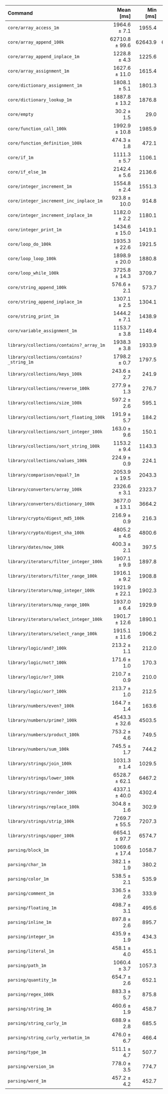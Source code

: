 | Command | Mean [ms] | Min [ms] | Max [ms] |
|:---|---:|---:|---:|
| `core/array_access_1m` | 1964.6 ± 7.1 | 1955.4 | 1972.1 | 65.08 ± 3.34 |
| `core/array_append_100k` | 62710.8 ± 99.6 | 62643.9 | 62855.9 | 2077.36 ± 106.46 |
| `core/array_append_inplace_1m` | 1228.8 ± 4.3 | 1225.6 | 1235.1 | 40.70 ± 2.09 |
| `core/array_assignment_1m` | 1627.6 ± 11.0 | 1615.4 | 1642.1 | 53.92 ± 2.79 |
| `core/dictionary_assignment_1m` | 1808.1 ± 5.1 | 1801.3 | 1813.3 | 59.90 ± 3.07 |
| `core/dictionary_lookup_1m` | 1887.8 ± 13.2 | 1876.8 | 1906.9 | 62.54 ± 3.23 |
| `core/empty` | 30.2 ± 1.5 | 29.0 | 32.5 |
| `core/function_call_100k` | 1992.9 ± 10.8 | 1985.9 | 2008.9 | 66.02 ± 3.40 |
| `core/function_definition_100k` | 474.3 ± 1.8 | 472.1 | 476.2 | 15.71 ± 0.81 |
| `core/if_1m` | 1111.3 ± 5.7 | 1106.1 | 1118.1 | 36.81 ± 1.90 |
| `core/if_else_1m` | 2142.4 ± 5.6 | 2136.6 | 2148.1 | 70.97 ± 3.64 |
| `core/integer_increment_1m` | 1554.8 ± 2.4 | 1551.3 | 1556.6 | 51.51 ± 2.64 |
| `core/integer_increment_inc_inplace_1m` | 923.8 ± 10.0 | 914.8 | 932.9 | 30.60 ± 1.60 |
| `core/integer_increment_inplace_1m` | 1182.0 ± 2.2 | 1180.1 | 1185.2 | 39.16 ± 2.01 |
| `core/integer_print_1m` | 1434.6 ± 15.0 | 1419.1 | 1449.0 | 47.52 ± 2.48 |
| `core/loop_do_100k` | 1935.3 ± 22.6 | 1921.5 | 1969.0 | 64.11 ± 3.37 |
| `core/loop_loop_100k` | 1898.9 ± 20.0 | 1880.8 | 1927.0 | 62.90 ± 3.29 |
| `core/loop_while_100k` | 3725.8 ± 14.3 | 3709.7 | 3743.9 | 123.42 ± 6.34 |
| `core/string_append_100k` | 576.6 ± 2.1 | 573.7 | 578.4 | 19.10 ± 0.98 |
| `core/string_append_inplace_1m` | 1307.1 ± 2.5 | 1304.1 | 1309.7 | 43.30 ± 2.22 |
| `core/string_print_1m` | 1444.2 ± 7.1 | 1438.9 | 1454.6 | 47.84 ± 2.46 |
| `core/variable_assignment_1m` | 1153.7 ± 3.8 | 1149.4 | 1157.3 | 38.22 ± 1.96 |
| `library/collections/contains?_array_1m` | 1938.3 ± 3.8 | 1933.9 | 1941.5 | 64.21 ± 3.29 |
| `library/collections/contains?_string_1m` | 1798.2 ± 0.7 | 1797.5 | 1798.9 | 59.57 ± 3.05 |
| `library/collections/keys_100k` | 243.6 ± 2.7 | 241.9 | 247.7 | 8.07 ± 0.42 |
| `library/collections/reverse_100k` | 277.9 ± 1.3 | 276.7 | 279.7 | 9.21 ± 0.47 |
| `library/collections/size_100k` | 597.2 ± 2.6 | 595.1 | 600.9 | 19.78 ± 1.02 |
| `library/collections/sort_floating_100k` | 191.9 ± 5.7 | 184.2 | 196.6 | 6.36 ± 0.38 |
| `library/collections/sort_integer_100k` | 163.0 ± 9.6 | 150.1 | 173.1 | 5.40 ± 0.42 |
| `library/collections/sort_string_100k` | 1153.2 ± 9.4 | 1143.3 | 1161.6 | 38.20 ± 1.98 |
| `library/collections/values_100k` | 224.9 ± 0.9 | 224.1 | 226.2 | 7.45 ± 0.38 |
| `library/comparison/equal?_1m` | 2053.9 ± 19.5 | 2043.3 | 2083.2 | 68.04 ± 3.54 |
| `library/converters/array_100k` | 2326.6 ± 3.1 | 2323.7 | 2331.0 | 77.07 ± 3.95 |
| `library/converters/dictionary_100k` | 3677.0 ± 13.1 | 3664.2 | 3692.8 | 121.81 ± 6.25 |
| `library/crypto/digest_md5_100k` | 216.9 ± 0.9 | 216.3 | 218.2 | 7.19 ± 0.37 |
| `library/crypto/digest_sha_100k` | 4805.2 ± 4.6 | 4800.6 | 4811.3 | 159.18 ± 8.16 |
| `library/dates/now_100k` | 400.3 ± 2.1 | 397.5 | 402.7 | 13.26 ± 0.68 |
| `library/iterators/filter_integer_100k` | 1907.1 ± 9.9 | 1897.8 | 1918.0 | 63.18 ± 3.25 |
| `library/iterators/filter_range_100k` | 1916.1 ± 9.2 | 1908.8 | 1929.6 | 63.47 ± 3.27 |
| `library/iterators/map_integer_100k` | 1921.9 ± 22.1 | 1902.3 | 1947.3 | 63.67 ± 3.34 |
| `library/iterators/map_range_100k` | 1937.0 ± 6.4 | 1929.9 | 1945.2 | 64.16 ± 3.29 |
| `library/iterators/select_integer_100k` | 1901.7 ± 12.6 | 1890.1 | 1912.7 | 63.00 ± 3.25 |
| `library/iterators/select_range_100k` | 1915.1 ± 11.6 | 1906.2 | 1931.5 | 63.44 ± 3.27 |
| `library/logic/and?_100k` | 213.2 ± 1.1 | 212.0 | 214.6 | 7.06 ± 0.36 |
| `library/logic/not?_100k` | 171.6 ± 1.0 | 170.3 | 172.8 | 5.69 ± 0.29 |
| `library/logic/or?_100k` | 210.7 ± 0.9 | 210.0 | 211.9 | 6.98 ± 0.36 |
| `library/logic/xor?_100k` | 213.7 ± 1.0 | 212.5 | 214.8 | 7.08 ± 0.36 |
| `library/numbers/even?_100k` | 164.7 ± 1.4 | 163.6 | 166.6 | 5.46 ± 0.28 |
| `library/numbers/prime?_100k` | 4543.3 ± 32.6 | 4503.5 | 4576.5 | 150.50 ± 7.78 |
| `library/numbers/product_100k` | 753.2 ± 4.6 | 749.5 | 759.2 | 24.95 ± 1.29 |
| `library/numbers/sum_100k` | 745.5 ± 1.7 | 744.2 | 748.0 | 24.69 ± 1.27 |
| `library/strings/join_100k` | 1031.3 ± 1.4 | 1029.5 | 1032.9 | 34.16 ± 1.75 |
| `library/strings/lower_100k` | 6528.7 ± 62.1 | 6467.2 | 6610.5 | 216.27 ± 11.27 |
| `library/strings/render_100k` | 4337.1 ± 40.0 | 4302.4 | 4381.9 | 143.67 ± 7.48 |
| `library/strings/replace_100k` | 304.8 ± 1.6 | 302.9 | 306.7 | 10.10 ± 0.52 |
| `library/strings/strip_100k` | 7269.7 ± 55.5 | 7207.3 | 7336.1 | 240.81 ± 12.47 |
| `library/strings/upper_100k` | 6654.1 ± 97.7 | 6574.7 | 6792.6 | 220.42 ± 11.75 |
| `parsing/block_1m` | 1069.6 ± 17.4 | 1058.7 | 1095.3 | 35.43 ± 1.90 |
| `parsing/char_1m` | 382.1 ± 1.9 | 380.2 | 383.7 | 12.66 ± 0.65 |
| `parsing/color_1m` | 538.5 ± 2.1 | 535.9 | 541.1 | 17.84 ± 0.92 |
| `parsing/comment_1m` | 336.5 ± 2.6 | 333.9 | 339.7 | 11.15 ± 0.58 |
| `parsing/floating_1m` | 498.7 ± 3.1 | 495.6 | 502.9 | 16.52 ± 0.85 |
| `parsing/inline_1m` | 897.8 ± 2.6 | 895.7 | 901.5 | 29.74 ± 1.53 |
| `parsing/integer_1m` | 435.9 ± 1.9 | 434.3 | 438.5 | 14.44 ± 0.74 |
| `parsing/literal_1m` | 458.1 ± 4.0 | 455.1 | 463.5 | 15.17 ± 0.79 |
| `parsing/path_1m` | 1060.4 ± 3.7 | 1057.3 | 1065.4 | 35.13 ± 1.80 |
| `parsing/quantity_1m` | 654.7 ± 2.6 | 652.1 | 658.2 | 21.69 ± 1.11 |
| `parsing/regex_100k` | 883.3 ± 5.7 | 875.8 | 888.9 | 29.26 ± 1.51 |
| `parsing/string_1m` | 460.6 ± 1.9 | 458.7 | 463.2 | 15.26 ± 0.78 |
| `parsing/string_curly_1m` | 688.9 ± 2.8 | 685.5 | 691.8 | 22.82 ± 1.17 |
| `parsing/string_curly_verbatim_1m` | 476.0 ± 6.7 | 466.4 | 481.3 | 15.77 ± 0.84 |
| `parsing/type_1m` | 511.1 ± 4.7 | 507.7 | 517.9 | 16.93 ± 0.88 |
| `parsing/version_1m` | 778.0 ± 3.5 | 774.7 | 782.1 | 25.77 ± 1.33 |
| `parsing/word_1m` | 457.2 ± 4.2 | 452.7 | 462.1 | 15.15 ± 0.79 |
